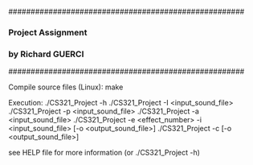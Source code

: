 #####################################################
###              Project Assignment               ###
###               by Richard GUERCI               ###
#####################################################

Compile source files (Linux):
	make

Execution:
	./CS321_Project -h
	./CS321_Project -I <input_sound_file>
	./CS321_Project -p <input_sound_file>
	./CS321_Project -a <input_sound_file>
	./CS321_Project -e <effect_number> -i <input_sound_file> [-o <output_sound_file>]
	./CS321_Project -c <notes> [-o <output_sound_file>]

see HELP file for more information (or ./CS321_Project -h)
